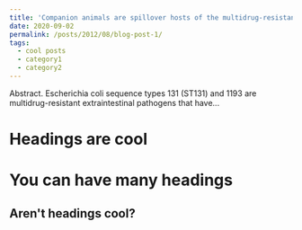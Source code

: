 ```yaml
---
title: 'Companion animals are spillover hosts of the multidrug-resistant human extraintestinal _Escherichia coli_ pandemic clones ST131 and ST1193'
date: 2020-09-02
permalink: /posts/2012/08/blog-post-1/
tags:
  - cool posts
  - category1
  - category2
---
```


Abstract. Escherichia coli sequence types 131 (ST131) and 1193 are multidrug-resistant extraintestinal pathogens that have...

Headings are cool
======

You can have many headings
======

Aren't headings cool?
------
